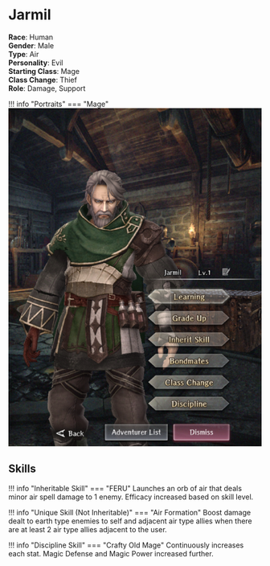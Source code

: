 # Jarmil

**Race**: Human  
**Gender**: Male  
**Type**: Air  
**Personality**: Evil  
**Starting Class**: Mage  
**Class Change**: Thief   
**Role**: Damage, Support

!!! info "Portraits"
    === "Mage"
        ![](../img/jarmil-mage.png)

## Skills

!!! info "Inheritable Skill"
    === "FERU"
        Launches an orb of air that deals minor air spell damage to 1 enemy. Efficacy increased based on skill level.

!!! info "Unique Skill (Not Inheritable)"
    === "Air Formation"
        Boost damage dealt to earth type enemies to self and adjacent air type allies when there are at least 2 air type allies adjacent to the user.

!!! info "Discipline Skill"
    === "Crafty Old Mage"
        Continuously increases each stat. Magic Defense and Magic Power increased further.
